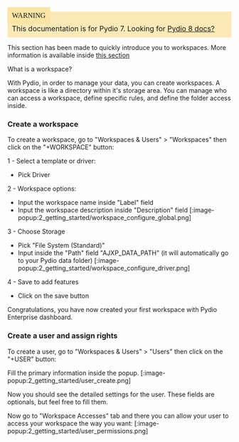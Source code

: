 <div style="background-color: #fbe9b7;font-size: 16px;">
<span style="background-color: #fae4a6;padding: 10px;font-family: FuturaT-Demi;">WARNING</span>
<span style="padding: 10px;display: inline-block;">This documentation is for Pydio 7. Looking for <a href="https://pydio.com/en/docs/v8/setup-workspace-and-assign-rights">Pydio 8 docs?</a></span>
</div>

This section has been made to quickly introduce you to workspaces.
More information is available inside [this section](../4_setup_workspaces_and_users.md)

What is a workspace?

With Pydio, in order to manage your data, you can create workspaces.
A workspace is like a directory within it's storage area.
You can manage who can access a workspace, define specific rules, and define the folder access inside.

### Create a workspace

To create a workspace, go to "Workspaces & Users" > "Workspaces" then click on the "+WORKSPACE" button:

1 - Select a template or driver:
- Pick Driver

2 - Workspace options:
- Input the workspace name inside "Label" field
- Input the workspace description inside "Description" field
[:image-popup:2_getting_started/workspace_configure_global.png]

3 - Choose Storage
- Pick "File System (Standard)"
- Input inside the "Path" field "AJXP_DATA_PATH" (it will automatically go to your Pydio data folder)
[:image-popup:2_getting_started/workspace_configure_driver.png]

4 - Save to add features
- Click on the save button

Congratulations, you have now created your first workspace with Pydio Enterprise dashboard.

### Create a user and assign rights

To create a user, go to "Workspaces & Users" > "Users" then click on the "+USER" button:

Fill the primary information inside the popup.
[:image-popup:2_getting_started/user_create.png]

Now you should see the detailed settings for the user.
These fields are optionals, but feel free to fill them.


Now go to "Workspace Accesses" tab and there you can allow your user to access your workspace the way you want:
[:image-popup:2_getting_started/user_permissions.png]
